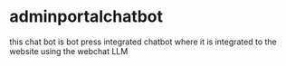 # adminportalchatbot
this chat bot is bot press integrated chatbot where it is integrated to the website using the webchat LLM
